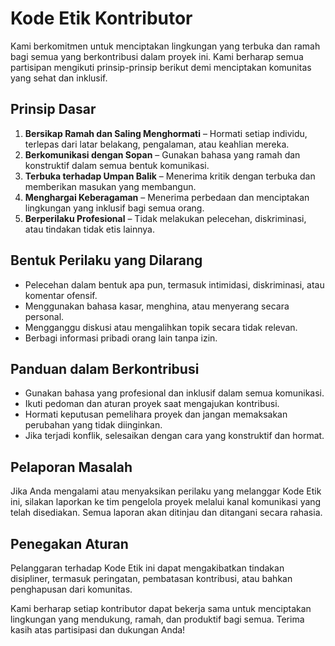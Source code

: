 # Kode Etik Kontributor

Kami berkomitmen untuk menciptakan lingkungan yang terbuka dan ramah bagi semua yang berkontribusi dalam proyek ini. Kami berharap semua partisipan mengikuti prinsip-prinsip berikut demi menciptakan komunitas yang sehat dan inklusif.

## Prinsip Dasar
1. **Bersikap Ramah dan Saling Menghormati** – Hormati setiap individu, terlepas dari latar belakang, pengalaman, atau keahlian mereka.
2. **Berkomunikasi dengan Sopan** – Gunakan bahasa yang ramah dan konstruktif dalam semua bentuk komunikasi.
3. **Terbuka terhadap Umpan Balik** – Menerima kritik dengan terbuka dan memberikan masukan yang membangun.
4. **Menghargai Keberagaman** – Menerima perbedaan dan menciptakan lingkungan yang inklusif bagi semua orang.
5. **Berperilaku Profesional** – Tidak melakukan pelecehan, diskriminasi, atau tindakan tidak etis lainnya.

## Bentuk Perilaku yang Dilarang
- Pelecehan dalam bentuk apa pun, termasuk intimidasi, diskriminasi, atau komentar ofensif.
- Menggunakan bahasa kasar, menghina, atau menyerang secara personal.
- Mengganggu diskusi atau mengalihkan topik secara tidak relevan.
- Berbagi informasi pribadi orang lain tanpa izin.

## Panduan dalam Berkontribusi
- Gunakan bahasa yang profesional dan inklusif dalam semua komunikasi.
- Ikuti pedoman dan aturan proyek saat mengajukan kontribusi.
- Hormati keputusan pemelihara proyek dan jangan memaksakan perubahan yang tidak diinginkan.
- Jika terjadi konflik, selesaikan dengan cara yang konstruktif dan hormat.

## Pelaporan Masalah
Jika Anda mengalami atau menyaksikan perilaku yang melanggar Kode Etik ini, silakan laporkan ke tim pengelola proyek melalui kanal komunikasi yang telah disediakan. Semua laporan akan ditinjau dan ditangani secara rahasia.

## Penegakan Aturan
Pelanggaran terhadap Kode Etik ini dapat mengakibatkan tindakan disipliner, termasuk peringatan, pembatasan kontribusi, atau bahkan penghapusan dari komunitas.

Kami berharap setiap kontributor dapat bekerja sama untuk menciptakan lingkungan yang mendukung, ramah, dan produktif bagi semua. Terima kasih atas partisipasi dan dukungan Anda!
